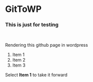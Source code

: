 # GitToWP

### This is just for testing

<br>

Rendering this github page in wordpress

1. Item 1
2. Item 2
3. Item 3

Select **Item 1** to take it forward
